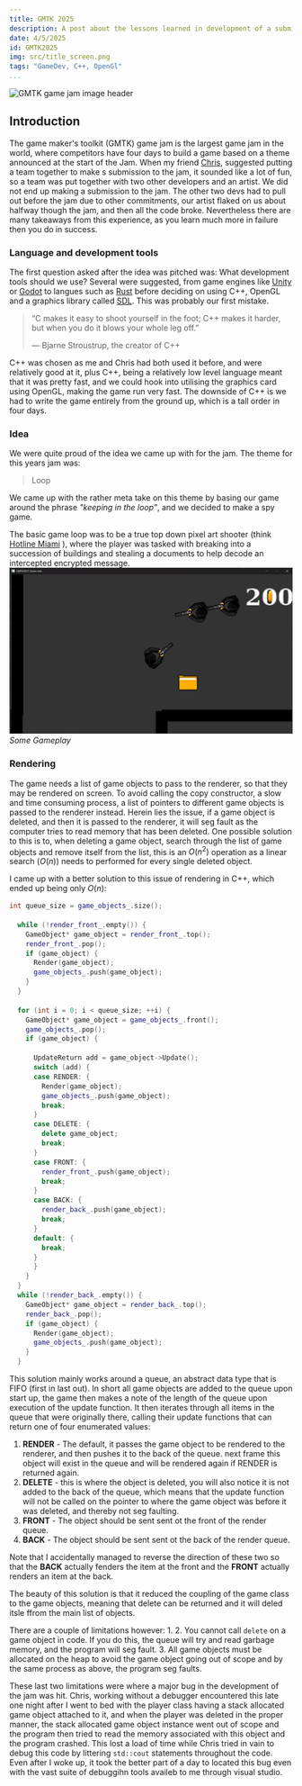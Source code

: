 ```yaml
---
title: GMTK 2025
description: A post about the lessons learned in development of a submission to the game maker's toolkit game jam 2025.
date: 4/5/2025
id: GMTK2025
img: src/title_screen.png
tags: "GameDev, C++, OpenGl"
...
```


![GMTK game jam image header](https://img.itch.zone/aW1hZ2UyL2phbS8zODU3MjcvMjA3Nzk0MTEucG5n/original/6fSjCW.png)
## Introduction

The game maker's toolkit (GMTK) game jam is the largest game jam in the world, where competitors have four days to build a game based on a theme announced at the start of the Jam. When my friend [Chris](https://github.com/CodingPluto), suggested putting a team together to make s submission to the jam, it sounded like a lot of fun, so a team was put together with two other developers and an artist. We did not end up making a submission to the jam. The other two devs had to pull out before the jam due to other commitments, our artist flaked on us about halfway though the jam, and then all the code broke. Nevertheless there are many takeaways from this experience, as you learn much more in failure then you do in success.

### Language and development tools
The first question asked after the idea was pitched was: What development tools should we use? Several were suggested, from game engines like [Unity](https://unity.com) or [Godot](https://godotengine.org) to langues such as [Rust](https://www.rust-lang.org) before deciding on using C++, OpenGL and a graphics library called [SDL](https://wiki.libsdl.org/SDL3/FrontPage). This was probably our first mistake.

> “C makes it easy to shoot yourself in the foot; C++ makes it harder, but when you do it blows your whole leg off.”
> 
>    ― Bjarne Stroustrup, the creator of C++

C++ was chosen as me and Chris had both used it before, and were relatively good at it, plus C++, being a relatively low level language meant that it was pretty fast, and we could hook into utilising the graphics card using OpenGL, making the game run very fast. The downside of C++ is we had to write the game entirely from the ground up, which is a tall order in four days.

### Idea
We were quite proud of the idea we came up with for the jam. The theme for this years jam was:
> Loop

We came up with the rather meta take on this theme by basing our game around the phrase *"keeping in the loop"*, and we decided to make a spy game.

The basic game loop was to be a true top down pixel art shooter (think [Hotline Miami](https://store.steampowered.com/app/219150/Hotline_Miami) ), where the player was tasked with breaking into a succession of buildings and stealing a documents to help decode an intercepted encrypted message.
![GMTK Gamplay Image](src/gmtk2025-Gameplaypng.png "Some Gameplay") *Some Gameplay*
 
### Rendering
The game needs a list of game objects to pass to the renderer, so that they may be rendered on screen. To avoid calling the copy constructor, a slow and time consuming process, a list of pointers to different game objects is passed to the renderer instead. Herein lies the issue, if a game object is deleted, and then it is passed to the renderer, it will seg fault as the computer tries to read memory that has been deleted. One possible solution to this is to, when deleting a game object, search through the list of game objects and remove itself from the list, this is an $O(n^2)$ operation as a linear search ($O(n)$) needs to performed for every single deleted object.

I came up with a better solution to this issue of rendering in C++, which ended up being only $O(n)$:
```c++
int queue_size = game_objects_.size();

  while (!render_front_.empty()) {
    GameObject* game_object = render_front_.top();
    render_front_.pop();
    if (game_object) {
      Render(game_object);
      game_objects_.push(game_object);
    }
  }

  for (int i = 0; i < queue_size; ++i) {
    GameObject* game_object = game_objects_.front();
    game_objects_.pop();
    if (game_object) {

      UpdateReturn add = game_object->Update();
      switch (add) {
      case RENDER: {
        Render(game_object);
        game_objects_.push(game_object);
        break;
      }
      case DELETE: {
        delete game_object;
        break;
      }
      case FRONT: {
        render_front_.push(game_object);
        break;
      }
      case BACK: {
        render_back_.push(game_object);
        break;
      }
      default: {
        break;
      }
      }
    }
  }
  while (!render_back_.empty()) {
    GameObject* game_object = render_back_.top();
    render_back_.pop();
    if (game_object) {
      Render(game_object);
      game_objects_.push(game_object);
    }
  }

```
This solution mainly works around a queue, an abstract data type that is FIFO (first in last out). In short all game objects are added to the queue upon start up, the game then makes a note of the length of the queue upon execution of the update function. It then iterates through all items in the queue that were originally there, calling their update functions that can return one of four enumerated values:

1. **RENDER** - The default, it passes the game object to be rendered to the renderer, and then pushes it to the back of the queue. next frame this object will exist in the queue and will be rendered again if RENDER is returned again.
2. **DELETE** - this is where the object is deleted, you will also notice it is not added to the back of the queue, which means that the update function will not be called on the pointer to where the game object was before it was deleted, and thereby not seg faulting.
3. **FRONT** -  The object should be sent sent ot the front of the render queue.
4. **BACK** - The object should be sent sent ot the back of the render queue.

Note that I accidentally managed to reverse the direction of these two so that the **BACK** actually fenders the item at the front and the **FRONT** actually renders an item at the back.

The beauty of this solution is that it reduced the coupling of the game class to the game objects, meaning that delete can be returned and it will deled itsle ffrom the main list of objects.

There are a couple of limitations however:
1. 
2. You cannot call `delete` on a game object in code. If you do this, the queue will try and read garbage memory, and the program will seg fault.
3. All game objects must be allocated on the heap to avoid the game object going out of scope and by the same process as above, the program seg faults.

These last two limitations were where a major bug in the development of the jam was hit. Chris, working without a debugger encountered this late one night after I went to bed with the player class having a stack allocated game object attached to it, and when the player was deleted in the proper manner, the stack allocated game object instance went out of scope and the program then tried to read the memory associated with this object and the program crashed. This lost a load of time while Chris tried in vain to debug this code by littering `std::cout` statements throughout the code. Even after I woke up, it took the better part of a day to located this bug even with the vast suite of debuggihn tools availeb to me through visual studio.  
